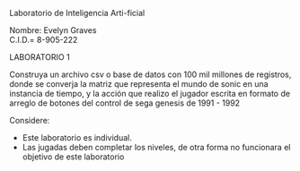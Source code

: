 Laboratorio de Inteligencia Arti-ficial

Nombre: Evelyn Graves	
C.I.D.= 8-905-222

LABORATORIO 1

Construya un archivo csv o base de datos con 100 mil millones de registros, donde se converja la matriz que representa el mundo de sonic en una instancia de tiempo, y la acción que realizo el jugador escrita en formato de arreglo de botones del control de sega genesis de 1991 - 1992

Considere:
* Este laboratorio es individual.
* Las jugadas deben completar los niveles, de otra forma no funcionara el objetivo de este laboratorio



